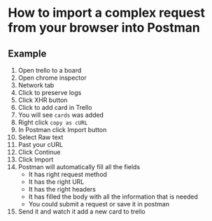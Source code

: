 # How to import a complex request from your browser into Postman
## Example
1. Open trello to a board
2. Open chrome inspector
3. Network tab
4. Click to preserve logs
5. Click XHR button
6. Click to add card in Trello
7. You will see `cards` was added
8. Right click `copy as cURL`
9. In Postman click Import button
10. Select Raw text
11. Past your cURL
12. Click Continue
13. Click Import
14. Postman will automatically fill all the fields
    * It has right request method
    * It has the right URL
    * It has the right headers
    * It has filled the body with all the information that is needed
    * You could submit a request or save it in postman
15. Send it and watch it add a new card to trello
